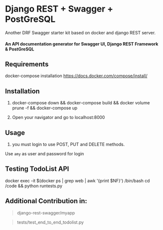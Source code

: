 # Django REST + Swagger + PostGreSQL

Another DRF Swagger starter kit based on docker and django REST server.

#### An API documentation generator for Swagger UI, Django REST Framework & PostGreSQL

## Requirements
docker-compose installation https://docs.docker.com/compose/install/

## Installation

1. docker-compose down && docker-compose build && docker volume prune -f && docker-compose up

2. Open your navigator and go to localhost:8000

## Usage

1. you must login to use POST, PUT and DELETE methods.

Use `amy` as user and password for login


## Testing TodoList API

docker exec -it $(docker ps | grep web | awk '{print $NF}') /bin/bash 
cd /code && python runtests.py


## Additional Contribution in:
> django-rest-swagger/myapp

> tests/test_end_to_end_todolist.py
